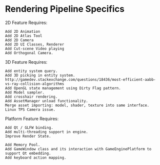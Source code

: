 Rendering Pipeline Specifics
===

2D Feature Requires:

    Add 2D Animation
    Add 2D Atlas Tool
    Add 2D Camera
    Add 2D UI Classes, Renderer
    Add Cut-scene Video playing
    Add Orthogonal Camera.

3D Feature Requires:

    Add entity system query.
    Add 3D picking in entity system. http://gamedev.stackexchange.com/questions/18436/most-efficient-aabb-vs-ray-collision-algorithms
    Add OpenGL state management using Dirty Flag pattern.
    Add Model sampler.
    Add crosshair rendering.
    Add AssetManager unload functionality.
    Merge asset importing: model, shader, texture into same interface.
    Linux TPS Camera issue.

Platform Feature Requires:

    Add Qt / GLFW binding.
    Add multi-threading support in engine.
    Improve Render State.

    Add Memory Pool.
    Add GameWindow class and its interaction with GameEnginePlatform to support Qt embedding.
    Add keyboard action mapping.



